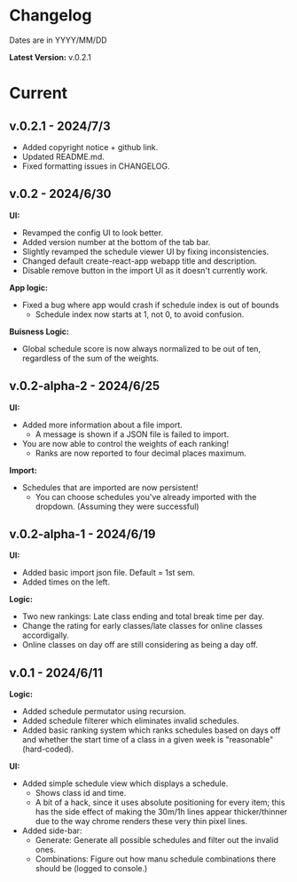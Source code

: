 # Changelog

Dates are in YYYY/MM/DD

**Latest Version:** v.0.2.1

# Current

## v.0.2.1 - 2024/7/3

-   Added copyright notice + github link.
-   Updated README.md.
-   Fixed formatting issues in CHANGELOG.

## v.0.2 - 2024/6/30

**UI:**

-   Revamped the config UI to look better.
-   Added version number at the bottom of the tab bar.
-   Slightly revamped the schedule viewer UI by fixing inconsistencies.
-   Changed default create-react-app webapp title and description.
-   Disable remove button in the import UI as it doesn't currently work.

**App logic:**

-   Fixed a bug where app would crash if schedule index is out of bounds
    -   Schedule index now starts at 1, not 0, to avoid confusion.

**Buisness Logic:**

-   Global schedule score is now always normalized to be out of ten, regardless of the sum of the weights.

## v.0.2-alpha-2 - 2024/6/25

**UI:**

-   Added more information about a file import.
    -   A message is shown if a JSON file is failed to import.
-   You are now able to control the weights of each ranking!
    -   Ranks are now reported to four decimal places maximum.

**Import:**

-   Schedules that are imported are now persistent!
    -   You can choose schedules you've already imported with the dropdown. (Assuming they were successful)

## v.0.2-alpha-1 - 2024/6/19

**UI:**

-   Added basic import json file. Default = 1st sem.
-   Added times on the left.

**Logic:**

-   Two new rankings: Late class ending and total break time per day.
-   Change the rating for early classes/late classes for online classes accordigally.
-   Online classes on day off are still considering as being a day off.

## v.0.1 - 2024/6/11

**Logic:**

-   Added schedule permutator using recursion.
-   Added schedule filterer which eliminates invalid schedules.
-   Added basic ranking system which ranks schedules based on days off and whether the start time of a class in a given week is "reasonable" (hard-coded).

**UI:**

-   Added simple schedule view which displays a schedule.
    -   Shows class id and time.
    -   A bit of a hack, since it uses absolute positioning for every item; this has the side effect of making the 30m/1h lines appear thicker/thinner due to the way chrome renders these very thin pixel lines.
-   Added side-bar:
    -   Generate: Generate all possible schedules and filter out the invalid ones.
    -   Combinations: Figure out how manu schedule combinations there should be (logged to console.)
